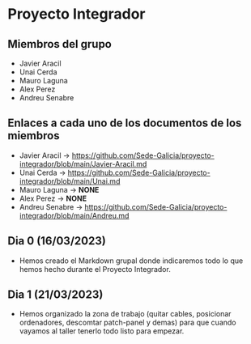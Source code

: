 # Proyecto Integrador

## Miembros del grupo
- Javier Aracil
- Unai Cerda
- Mauro Laguna
- Alex Perez
- Andreu Senabre

## Enlaces a cada uno de los documentos de los miembros
- Javier Aracil → https://github.com/Sede-Galicia/proyecto-integrador/blob/main/Javier-Aracil.md
- Unai Cerda → https://github.com/Sede-Galicia/proyecto-integrador/blob/main/Unai.md
- Mauro Laguna → **NONE**
- Alex Perez → **NONE**
- Andreu Senabre → https://github.com/Sede-Galicia/proyecto-integrador/blob/main/Andreu.md

## Dia 0 (16/03/2023)
- Hemos creado el Markdown grupal donde indicaremos todo lo que hemos hecho durante el Proyecto Integrador.

## Dia 1 (21/03/2023)
- Hemos organizado la zona de trabajo (quitar cables, posicionar ordenadores, descomtar patch-panel y demas) para que cuando vayamos al taller tenerlo todo listo para empezar.

